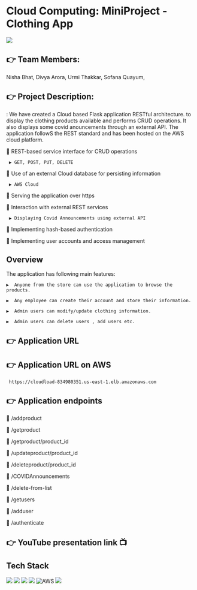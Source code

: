 # Cloud Computing: MiniProject - Clothing App

![](https://img.shields.io/github/languages/count/antra0497/Modalysis?color=orange&style=plastic)


## 👉  Team Members: 
 Nisha Bhat,
 Divya Arora,
 Urmi Thakkar,
 Sofana Quayum,


## 👉   Project Description:
:
We have created a Cloud based Flask application RESTful architecture. to display the clothing products available and performs CRUD operations. It also displays some covid anouncements through an external API. The application followS the REST standard and has been hosted on the AWS cloud platform.

🔵 REST-based service interface for CRUD operations 

     ▶️ GET, POST, PUT, DELETE
 
🔵 Use of an external Cloud database for persisting information

     ▶️ AWS Cloud 
     
🔵 Serving the application over https

🔵 Interaction with external REST services

     ▶️ Displaying Covid Announcements using external API
     

🔵 Implementing hash-based authentication

🔵 Implementing user accounts and access management

## Overview

The application has following main features:

    ▶️  Anyone from the store can use the application to browse the products.

    ▶️  Any employee can create their account and store their information.

    ▶️  Admin users can modify/update clothing information. 

    ▶️  Admin users can delete users , add users etc.
 

## 👉 Application URL
      


## 👉 Application URL on AWS
     https://cloudload-834980351.us-east-1.elb.amazonaws.com 


## 👉 Application endpoints


🔵  /addproduct

🔵  /getproduct

🔵  /getproduct/product_id

🔵  /updateproduct/product_id

🔵  /deleteproduct/product_id

🔵  /COVIDAnnouncements

🔵  /delete-from-list

🔵  /getusers

🔵  /adduser

🔵  /authenticate


## 👉 YouTube presentation link 📺



## Tech Stack

![](https://img.shields.io/badge/Python-14354C?style=for-the-badge&logo=python&logoColor=white)
![](https://img.shields.io/badge/Flask-000000?style=for-the-badge&logo=flask&logoColor=white)
![](https://img.shields.io/badge/HTML5-E34F26?style=for-the-badge&logo=html5&logoColor=white)
![](https://img.shields.io/badge/GitHub-100000?style=for-the-badge&logo=github&logoColor=white)
![AWS](https://img.shields.io/badge/AWS-%23FF9900.svg?style=for-the-badge&logo=amazon-aws&logoColor=white)
![](https://img.shields.io/badge/Visual_Studio_Code-0078D4?style=for-the-badge&logo=visual%20studio%20code&logoColor=white)






